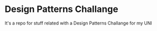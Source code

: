 # Design Patterns Challange

It's a repo for stuff related with a Design Patterns Challange for my UNI
